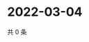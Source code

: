 # 2022-03-04

共 0 条

<!-- BEGIN WEIBO -->
<!-- 最后更新时间 Fri Mar 04 2022 13:14:44 GMT+0800 (China Standard Time) -->

<!-- END WEIBO -->
